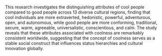 This research investigates the distinguishing attributes of cool people compared to good people across 13 diverse cultural regions, finding that cool individuals are more extraverted, hedonistic, powerful, adventurous, open, and autonomous, while good people are more conforming, traditional, secure, warm, agreeable, universalistic, conscientious, and calm. The study reveals that these attributes associated with coolness are remarkably consistent worldwide, suggesting that the concept of coolness serves as a stable social construct that influences status hierarchies and cultural innovation globally.
